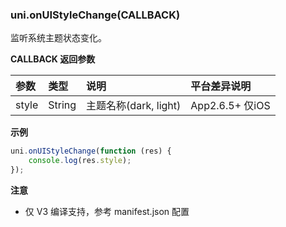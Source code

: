 
### uni.onUIStyleChange(CALLBACK)
监听系统主题状态变化。

**CALLBACK 返回参数**

|参数|类型|说明|平台差异说明|
|:-|:-|:-|:-|
|style|String|主题名称(dark, light)|App2.6.5+ 仅iOS|

**示例**

```javascript
uni.onUIStyleChange(function (res) {
	console.log(res.style);
});
```

**注意**
- 仅 V3 编译支持，参考 manifest.json 配置